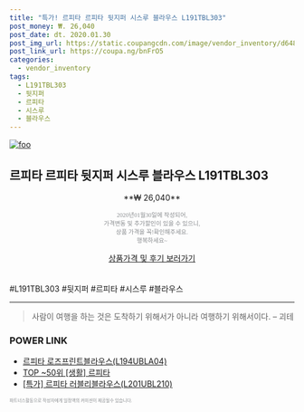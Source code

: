 ```yaml
--- 
title: "특가! 르피타 르피타 뒷지퍼 시스루 블라우스 L191TBL303" 
post_money: ₩. 26,040 
post_date: dt. 2020.01.30 
post_img_url: https://static.coupangcdn.com/image/vendor_inventory/d648/b27d067738cb9bde38c31ca063573e00f85c124747e1c3fa05e68de5dbef.jpg 
post_link_url: https://coupa.ng/bnFrO5 
categories: 
  - vendor_inventory 
tags: 
  - L191TBL303 
  - 뒷지퍼 
  - 르피타 
  - 시스루 
  - 블라우스 
--- 
```

[![foo](https://static.coupangcdn.com/image/vendor_inventory/d648/b27d067738cb9bde38c31ca063573e00f85c124747e1c3fa05e68de5dbef.jpg)](https://coupa.ng/bnFrO5) 

## 르피타 르피타 뒷지퍼 시스루 블라우스 L191TBL303 
<p style="text-align: center;">**₩ 26,040**</p> 
<p style="text-align: center;"><span style="color: #898c8f; font-family: Georgia,Times,serif; font-size: 0.75em;">2020년01월30일에 작성되어, <br>가격변동 및 추가할인이 있을 수 있으니,<br> 상품 가격을 꼭!확인해주세요.<br>행복하세요~</span> 
</p>	 
<div markdown="0" style="text-align: center;"><a href="https://coupa.ng/bnFrO5" class="btn btn--success">상품가격 및 후기 보러가기</a></div> 
<br><br> 
  #L191TBL303 #뒷지퍼 #르피타 #시스루 #블라우스 
<hr> 

> 사람이 여행을 하는 것은 도착하기 위해서가 아니라 여행하기 위해서이다. – 괴테 


### POWER LINK

* <a href="https://blog.naver.com/fasyy4321/221790402679" target="_blank">르피타 로즈프린트블라우스(L194UBLA04)</a>
* <a href="https://blog.naver.com/an0733/221789756872" target="_blank"> TOP ~50위 [생활] 르피타</a>
* <a href="https://blog.naver.com/santokki14/221790673806" target="_blank">[특가] 르피타 러블리블라우스(L201UBL210)</a>

<span style="color: #898c8f; font-family: Georgia,Times,serif; font-size: 0.55em;">파트너스활동으로 작성자에게 일정액의 커미션이 제공될수 있습니다.</span> 
